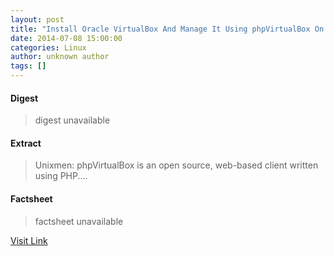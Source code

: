 ```yaml
---
layout: post
title: "Install Oracle VirtualBox And Manage It Using phpVirtualBox On A Ubuntu 14.04 Headless Server"
date: 2014-07-08 15:00:00
categories: Linux
author: unknown author
tags: []
---
```



#### Digest
>digest unavailable

#### Extract
>Unixmen: phpVirtualBox is an open source, web-based client written using PHP....

#### Factsheet
>factsheet unavailable

[Visit Link](http://www.linuxtoday.com/high_performance/install-oracle-virtualbox-and-manage-it-using-phpvirtualbox-on-a-ubuntu-14.04-headless-server.html)


